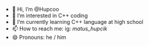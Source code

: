 - 👋 Hi, I’m @Hupcoo
- 👀 I’m interested in C++ coding 
- 🌱 I’m currently learning C++ language at high school
- 📫 How to reach me: ig: _matus_hupcik_
- 😄 Pronouns: he / him
